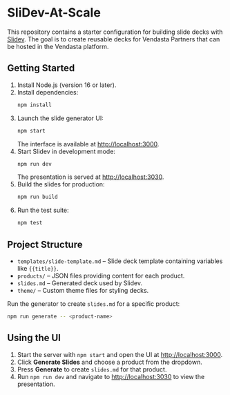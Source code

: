 # SliDev-At-Scale

This repository contains a starter configuration for building slide decks with [Slidev](https://sli.dev). The goal is to create reusable decks for Vendasta Partners that can be hosted in the Vendasta platform.

## Getting Started

1. Install Node.js (version 16 or later).
2. Install dependencies:
   ```bash
   npm install
   ```
3. Launch the slide generator UI:
   ```bash
   npm start
   ```
   The interface is available at [http://localhost:3000](http://localhost:3000).
4. Start Slidev in development mode:
   ```bash
   npm run dev
   ```
   The presentation is served at [http://localhost:3030](http://localhost:3030).
5. Build the slides for production:
   ```bash
   npm run build
   ```
6. Run the test suite:
   ```bash
   npm test
   ```

## Project Structure

- `templates/slide-template.md` – Slide deck template containing variables like `{{title}}`.
- `products/` – JSON files providing content for each product.
- `slides.md` – Generated deck used by Slidev.
- `theme/` – Custom theme files for styling decks.

Run the generator to create `slides.md` for a specific product:

```bash
npm run generate -- <product-name>
```

## Using the UI

1. Start the server with `npm start` and open the UI at [http://localhost:3000](http://localhost:3000).
2. Click **Generate Slides** and choose a product from the dropdown.
3. Press **Generate** to create `slides.md` for that product.
4. Run `npm run dev` and navigate to [http://localhost:3030](http://localhost:3030) to view the presentation.
